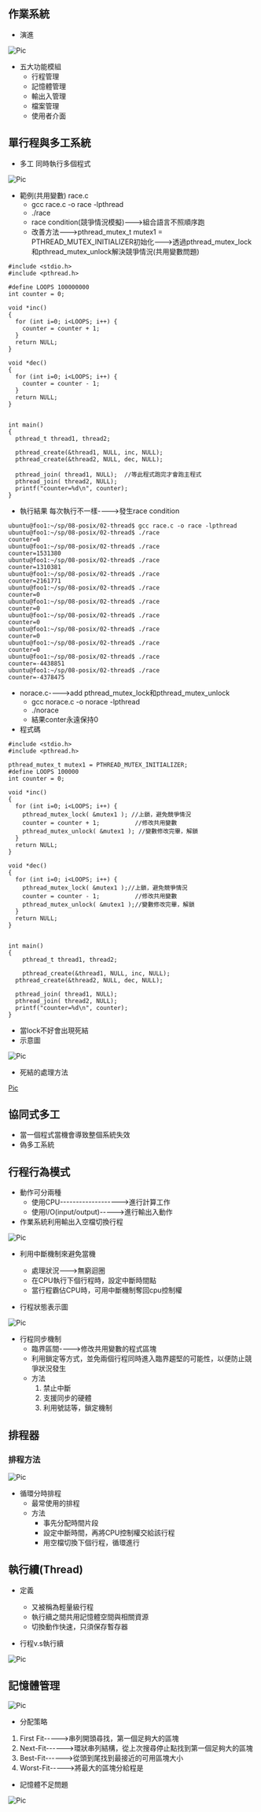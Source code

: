 ## 作業系統
* 演進

![Pic](https://github.com/brian891005/sp109b/blob/main/Note/IMG/作業系統.jpg)

* 五大功能模組
    * 行程管理
    * 記憶體管理
    * 輸出入管理
    * 檔案管理
    * 使用者介面

## 單行程與多工系統

* 多工
同時執行多個程式

![Pic](https://github.com/brian891005/sp109b/blob/main/Note/IMG/單行程與多工.jpg)

* 範例(共用變數) race.c
    * gcc race.c -o race -lpthread
    * ./race
    * race condition(競爭情況模擬)--->組合語言不照順序跑
    * 改善方法--->pthread_mutex_t mutex1 = PTHREAD_MUTEX_INITIALIZER初始化--->透過pthread_mutex_lock和pthread_mutex_unlock解決競爭情況(共用變數問題)
```
#include <stdio.h>
#include <pthread.h>

#define LOOPS 100000000
int counter = 0;

void *inc()
{
  for (int i=0; i<LOOPS; i++) {
    counter = counter + 1;
  }
  return NULL;
}

void *dec()
{
  for (int i=0; i<LOOPS; i++) {
    counter = counter - 1;
  }
  return NULL;
}


int main() 
{
  pthread_t thread1, thread2;

  pthread_create(&thread1, NULL, inc, NULL);
  pthread_create(&thread2, NULL, dec, NULL);

  pthread_join( thread1, NULL);  //等此程式跑完才會跑主程式
  pthread_join( thread2, NULL);  
  printf("counter=%d\n", counter);
}
```
* 執行結果
每次執行不一樣---->發生race condition
```
ubuntu@foo1:~/sp/08-posix/02-thread$ gcc race.c -o race -lpthread
ubuntu@foo1:~/sp/08-posix/02-thread$ ./race
counter=0
ubuntu@foo1:~/sp/08-posix/02-thread$ ./race
counter=1531380
ubuntu@foo1:~/sp/08-posix/02-thread$ ./race
counter=1310381
ubuntu@foo1:~/sp/08-posix/02-thread$ ./race
counter=2161771
ubuntu@foo1:~/sp/08-posix/02-thread$ ./race
counter=0
ubuntu@foo1:~/sp/08-posix/02-thread$ ./race
counter=0
ubuntu@foo1:~/sp/08-posix/02-thread$ ./race
counter=0
ubuntu@foo1:~/sp/08-posix/02-thread$ ./race
counter=0
ubuntu@foo1:~/sp/08-posix/02-thread$ ./race
counter=0
ubuntu@foo1:~/sp/08-posix/02-thread$ ./race
counter=-4438851
ubuntu@foo1:~/sp/08-posix/02-thread$ ./race
counter=-4378475
```

* norace.c---->add pthread_mutex_lock和pthread_mutex_unlock
    * gcc norace.c -o norace -lpthread
    * ./norace
    * 結果conter永遠保持0
* 程式碼
```
#include <stdio.h>
#include <pthread.h>

pthread_mutex_t mutex1 = PTHREAD_MUTEX_INITIALIZER;
#define LOOPS 100000
int counter = 0;

void *inc()
{
  for (int i=0; i<LOOPS; i++) {
    pthread_mutex_lock( &mutex1 ); //上鎖，避免競爭情況
    counter = counter + 1;          //修改共用變數
    pthread_mutex_unlock( &mutex1 ); //變數修改完畢，解鎖
  }
  return NULL;
}

void *dec()
{
  for (int i=0; i<LOOPS; i++) {
    pthread_mutex_lock( &mutex1 );//上鎖，避免競爭情況
    counter = counter - 1;          //修改共用變數
    pthread_mutex_unlock( &mutex1 );//變數修改完畢，解鎖
  }
  return NULL;
}


int main() 
{
	pthread_t thread1, thread2;

	pthread_create(&thread1, NULL, inc, NULL);
  pthread_create(&thread2, NULL, dec, NULL);

  pthread_join( thread1, NULL);
  pthread_join( thread2, NULL);
  printf("counter=%d\n", counter);
}
```

* 當lock不好會出現死結
* 示意圖

![Pic](https://github.com/brian891005/sp109b/blob/main/Note/IMG/deadlock.jpg)

* 死結的處理方法

[Pic](https://github.com/brian891005/sp109b/blob/main/Note/IMG/deadlock_solution.jpg)

## 協同式多工

* 當一個程式當機會導致整個系統失效
* 偽多工系統 

## 行程行為模式

* 動作可分兩種
    * 使用CPU------------------->進行計算工作
    * 使用I/O(input/output)----->進行輸出入動作
* 作業系統利用輸出入空檔切換行程

![Pic](https://github.com/brian891005/sp109b/blob/main/Note/IMG/process_cpu_io.jpg)

* 利用中斷機制來避免當機
    * 處理狀況--->無窮迴圈
    * 在CPU執行下個行程時，設定中斷時間點
    * 當行程霸佔CPU時，可用中斷機制奪回cpu控制權

* 行程狀態表示圖

![Pic](https://github.com/brian891005/sp109b/blob/main/Note/IMG/process_condition.jpg)

* 行程同步機制
    * 臨界區間---->修改共用變數的程式區塊
    * 利用鎖定等方式，並免兩個行程同時進入臨界趨堅的可能性，以便防止競爭狀況發生
    * 方法
        1. 禁止中斷
        2. 支援同步的硬體
        3. 利用號誌等，鎖定機制

## 排程器
### 排程方法

![Pic](https://github.com/brian891005/sp109b/blob/main/Note/IMG/process_way.jpg)

* 循環分時排程
    * 最常使用的排程
    * 方法
        * 事先分配時間片段
        * 設定中斷時間，再將CPU控制權交給該行程
        * 用空檔切換下個行程，循環進行

## 執行續(Thread)
* 定義
    * 又被稱為輕量級行程
    * 執行續之間共用記憶體空間與相關資源
    * 切換動作快速，只須保存暫存器

* 行程v.s執行續

![Pic](https://github.com/brian891005/sp109b/blob/main/Note/IMG/process_vs_thread.jpg)

## 記憶體管理

![Pic](https://github.com/brian891005/sp109b/blob/main/Note/IMG/memory_manage.jpg)

* 分配策略
1. First Fit----->串列開頭尋找，第一個足夠大的區塊
2. Next-Fit------>環狀串列結構，從上次搜尋停止點找到第一個足夠大的區塊
3. Best-Fit------>從頭到尾找到最接近的可用區塊大小
4. Worst-Fit----->將最大的區塊分給程是

* 記憶體不足問題

![Pic](https://github.com/brian891005/sp109b/blob/main/Note/IMG/memory_problem.jpg)